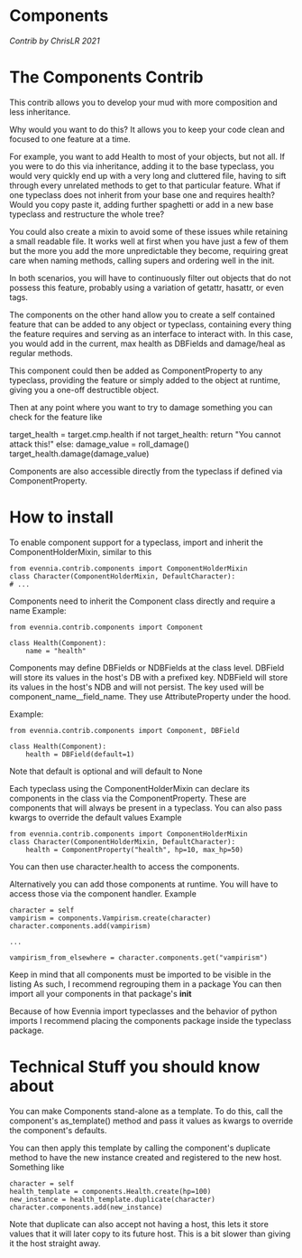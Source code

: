 # Components

_Contrib by ChrisLR 2021_

# The Components Contrib

This contrib allows you to develop your mud with more composition and less inheritance.

Why would you want to do this?
It allows you to keep your code clean and focused to one feature at a time.

For example, you want to add Health to most of your objects, but not all.
If you were to do this via inheritance, adding it to the base typeclass,
you would very quickly end up with a very long and cluttered file, having to sift through
every unrelated methods to get to that particular feature.
What if one typeclass does not inherit from your base one and requires health?
Would you copy paste it, adding further spaghetti or add in a new base typeclass and restructure the whole tree?

You could also create a mixin to avoid some of these issues while retaining a small readable file.
It works well at first when you have just a few of them but the more you add the more unpredictable they become,
requiring great care when naming methods, calling supers and ordering well in the init.

In both scenarios, you will have to continuously filter out objects that do not possess this feature,
probably using a variation of getattr, hasattr, or even tags.

The components on the other hand allow you to create a self contained feature that can be added to any object
or typeclass, containing every thing the feature requires and serving as an interface to interact with.
In this case, you would add in the current, max health as DBFields and damage/heal as regular methods.

This component could then be added as ComponentProperty to any typeclass, providing the feature or simply added
to the object at runtime, giving you a one-off destructible object.

Then at any point where you want to try to damage something you can check for the feature like

target_health = target.cmp.health
if not target_health:
    return "You cannot attack this!"
else:
    damage_value = roll_damage()
    target_health.damage(damage_value)

Components are also accessible directly from the typeclass if defined via ComponentProperty.


# How to install

To enable component support for a typeclass,
import and inherit the ComponentHolderMixin, similar to this
```
from evennia.contrib.components import ComponentHolderMixin
class Character(ComponentHolderMixin, DefaultCharacter):
# ...
```

Components need to inherit the Component class directly and require a name
Example:
```
from evennia.contrib.components import Component

class Health(Component):
    name = "health"
```

Components may define DBFields or NDBFields at the class level.
DBField will store its values in the host's DB with a prefixed key.
NDBField will store its values in the host's NDB and will not persist.
The key used will be component_name__field_name.
They use AttributeProperty under the hood.

Example:
```
from evennia.contrib.components import Component, DBField

class Health(Component):
    health = DBField(default=1)
```

Note that default is optional and will default to None


Each typeclass using the ComponentHolderMixin can declare its components
in the class via the ComponentProperty.
These are components that will always be present in a typeclass.
You can also pass kwargs to override the default values
Example
```
from evennia.contrib.components import ComponentHolderMixin
class Character(ComponentHolderMixin, DefaultCharacter):
    health = ComponentProperty("health", hp=10, max_hp=50)
```

You can then use character.health to access the components.

Alternatively you can add those components at runtime.
You will have to access those via the component handler.
Example
```
character = self
vampirism = components.Vampirism.create(character)
character.components.add(vampirism)

...

vampirism_from_elsewhere = character.components.get("vampirism")
```

Keep in mind that all components must be imported to be visible in the listing
As such, I recommend regrouping them in a package
You can then import all your components in that package's __init__

Because of how Evennia import typeclasses and the behavior of python imports
I recommend placing the components package inside the typeclass package.


# Technical Stuff you should know about

You can make Components stand-alone as a template.
To do this, call the component's as_template() method and pass it
values as kwargs to override the component's defaults.

You can then apply this template by calling the component's duplicate method
to have the new instance created and registered to the new host.
Something like
```
character = self
health_template = components.Health.create(hp=100)
new_instance = health_template.duplicate(character)
character.components.add(new_instance)
```

Note that duplicate can also accept not having a host,
this lets it store values that it will later copy to its future host.
This is a bit slower than giving it the host straight away.
